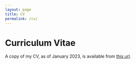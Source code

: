```yaml
---
layout: page
title: CV
permalink: /cv/
---
```


# Curriculum Vitae

A copy of my CV, as of January 2023, is available from [this url](https://drive.google.com/file/d/1pwlC5q2jb2HU_ekH1rVL56zFZ3zbvOB2/view?usp=sharing).